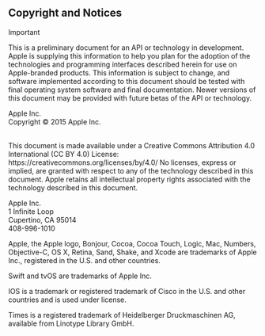 Copyright and Notices 
---------------------

Important

This is a preliminary document for an API or technology in development. Apple is supplying this information to help you plan for the adoption of the technologies and programming interfaces described herein for use on Apple-branded products. This information is subject to change, and software implemented according to this document should be tested with final operating system software and final documentation. Newer versions of this document may be provided with future betas of the API or technology.

<span>Apple Inc.\
Copyright © 2015 Apple Inc.\
\
</span>

<span>
This document is made available under a Creative Commons Attribution 4.0 International (CC BY 4.0) License: https://creativecommons.org/licenses/by/4.0/
</span>

<span>
No licenses, express or implied, are granted with respect to any of the technology described in this document. Apple retains all intellectual property rights associated with the technology described in this document.
</span>

<span>Apple Inc.\
1 Infinite Loop\
Cupertino, CA 95014\
408-996-1010</span>

<span>Apple, the Apple logo, Bonjour, Cocoa, Cocoa Touch, Logic, Mac, Numbers, Objective-C, OS X, Retina, Sand, Shake, and Xcode are trademarks of Apple Inc., registered in the U.S. and other countries.
</span>

<span>Swift and tvOS are trademarks of Apple Inc.
</span>

<span>IOS is a trademark or registered trademark of Cisco in the U.S. and other countries and is used under license.
</span>

<span>Times is a registered trademark of Heidelberger Druckmaschinen AG, available from Linotype Library GmbH.
</span>

